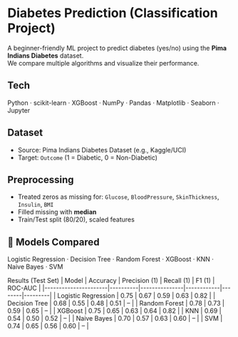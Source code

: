 #  Diabetes Prediction (Classification Project)

A beginner-friendly ML project to predict diabetes (yes/no) using the **Pima Indians Diabetes** dataset.  
We compare multiple algorithms and visualize their performance.

##  Tech
Python · scikit-learn · XGBoost · NumPy · Pandas · Matplotlib · Seaborn · Jupyter

##  Dataset
- Source: Pima Indians Diabetes Dataset (e.g., Kaggle/UCI)
- Target: `Outcome` (1 = Diabetic, 0 = Non-Diabetic)

## Preprocessing
- Treated zeros as missing for: `Glucose`, `BloodPressure`, `SkinThickness`, `Insulin`, `BMI`
- Filled missing with **median**
- Train/Test split (80/20), scaled features

## 🤖 Models Compared
Logistic Regression · Decision Tree · Random Forest · XGBoost · KNN · Naive Bayes · SVM

Results (Test Set)
| Model                | Accuracy | Precision (1) | Recall (1) | F1 (1) | ROC-AUC |
|----------------------|----------|---------------|------------|--------|---------|
| Logistic Regression  | 0.75     | 0.67          | 0.59       | 0.63   | 0.82    |
| Decision Tree        | 0.68     | 0.55          | 0.48       | 0.51   | –       |
| Random Forest        | 0.78     | 0.73          | 0.59       | 0.65   | –       |
| XGBoost              | 0.75     | 0.65          | 0.63       | 0.64   | 0.82    |
| KNN                  | 0.69     | 0.54          | 0.50       | 0.52   | –       |
| Naive Bayes          | 0.70     | 0.57          | 0.63       | 0.60   | –       |
| SVM                  | 0.74     | 0.65          | 0.56       | 0.60   | –       |





